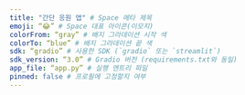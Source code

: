 ```yaml
---
title: "간단 응원 앱" # Space 메타 제목
emoji: “😂” # Space 대표 아이콘(이모지)
colorFrom: “gray” # 배지 그라데이션 시작 색
colorTo: “blue” # 배지 그라데이션 끝 색
sdk: “gradio” # 사용한 SDK (`gradio` 또는 `streamlit`)
sdk_version: “3.0” # Gradio 버전 (requirements.txt와 동일)
app_file: “app.py” # 실행 엔트리 파일
pinned: false # 프로필에 고정할지 여부
---
```

